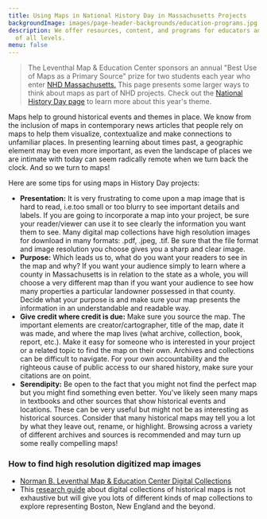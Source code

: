 ```yaml
---
title: Using Maps in National History Day in Massachusetts Projects 
backgroundImage: images/page-header-backgrounds/education-programs.jpg
description: We offer resources, content, and programs for educators and students
  of all levels.
menu: false
---
```


>The Leventhal Map & Education Center sponsors an annual "Best Use of Maps as a Primary Source" prize for two students each year who enter [NHD Massachusetts.](https://www.masshist.org/masshistoryday) This page presents some larger ways to think about maps as part of NHD projects. Check out the [National History Day page](https://www.nhd.org/) to learn more about this year's theme. 

Maps help to ground historical events and themes in place. We know from the inclusion of maps in contemporary news articles that people rely on maps to help them visualize, contextualize and make connections to unfamiliar places. In presenting learning about times past, a geographic element may be even more important, as even the landscape of places we are intimate with today can seem radically remote when we turn back the clock. And so we turn to maps!

Here are some tips for using maps in History Day projects:
- **Presentation:** It is very frustrating to come upon a map image that is hard to read, i.e.too small or too blurry to see important details and labels. If you are going to incorporate a map into your project, be sure your reader/viewer can use it to see clearly the information you want them to see. Many digital map collections have high resolution images for download in many formats: .pdf, .jpeg, .tif. Be sure that the file format and image resolution you choose gives you a sharp and clear image. 
- **Purpose:** Which leads us to, what do you want your readers to see in the map and why? If you want your audience simply to learn where a county in Massachusetts is in relation to the state as a whole, you will choose a very different map than if you want your audience to see how many properties a particular landowner possessed in that county. Decide what your purpose is and make sure your map presents the information in an understandable and readable way.
- **Give credit where credit is due:** Make sure you source the map. The important elements are creator/cartographer, title of the map, date it was made, and where the map lives (what archive, collection, book, report, etc.).  Make it easy for someone who is interested in your project or a related topic to find the map on their own. Archives and collections can be difficult to navigate. For your own accountability and the righteous cause of public access to our shared history, make sure your citations are on point.
- **Serendipity:** Be open to the fact that you might not find the perfect map but you might find something even better. You've likely seen many maps in textbooks and other sources that show historical events and locations. These can be very useful but might not be as interesting as historical sources. Consider that many historical maps may tell you a lot by what they leave out, rename, or highlight. Browsing across a variety of different archives and sources is recommended and may turn up some really compelling maps!

### How to find high resolution digitized map images

- [Norman B. Leventhal Map & Education Center Digital Collections](https://www.leventhalmap.org/collections/)
- This [research guide](https://guides.bpl.org/digital-map-collections) about digital collections of historical maps is not exhaustive but will give you lots of different kinds of map collections to explore representing Boston, New England and the beyond.